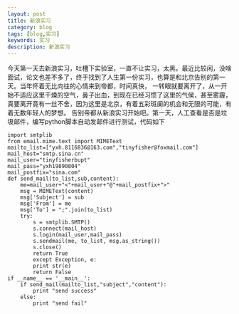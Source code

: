 ```yaml
---
layout: post
title: 新浪实习
category: blog
tags: [blog,实习]
keywords: 实习
description: 新浪实习
---
```

今天第一天去新浪实习，吐槽下实验室，一直不让实习，太黑。最近比较闲，没啥面试，论文也差不多了，终于找到了人生第一份实习，也算是和北京告别的第一天。当年怀着无比向往的心情来到帝都，时间真快，
一转眼就要离开了，从一开始不适应这里干燥的空气，鼻子出血，到现在已经习惯了这里的气侯，甚至雾霾，真要离开竟有一丝不舍，因为这里是北京，有着五彩斑阑的机会和无限的可能，有着无数年轻人的梦想。
告别帝都从新浪实习开始吧。第一天，人工查看是否是垃圾邮件，编写python脚本自动发邮件进行测试，代码如下  

    
	import smtplib
    from email.mime.text import MIMEText
    mailto_list=["yxh.8116836@163.com","tinyfisher@foxmail.com"] 
    mail_host="smtp.sina.cn"   
    mail_user="tinyfisherbupt" 
    mail_pass="yxh19890804"    
    mail_postfix="sina.com"    
    def send_mail(to_list,sub,content):    
        me=mail_user+"<"+mail_user+"@"+mail_postfix+">"
        msg = MIMEText(content)
        msg['Subject'] = sub
        msg['From'] = me
        msg['To'] = ";".join(to_list)
        try:
            s = smtplib.SMTP()
            s.connect(mail_host)
            s.login(mail_user,mail_pass) 
            s.sendmail(me, to_list, msg.as_string())
            s.close()
            return True
            except Exception, e:
            print str(e)
            return False
    if __name__ == '__main__':
        if send_mail(mailto_list,"subject","content"):
            print "send success"
        else:
            print "send fail"











   

                                   

